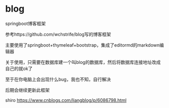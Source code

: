 # blog

springboot博客框架

参考https://github.com/wchstrife/blog写的博客框架

主要使用了springboot+thymeleaf+bootstrap，集成了editormd的markdown编辑器

关于使用，只需要在数据库建一个叫blog的数据库，然后将数据库连接地址改成自己的就ok了

至于在你电脑上会出现什么bug，我也不知，自行解决

后期会继续更新此框架

shiro https://www.cnblogs.com/liangblog/p/6086798.html
